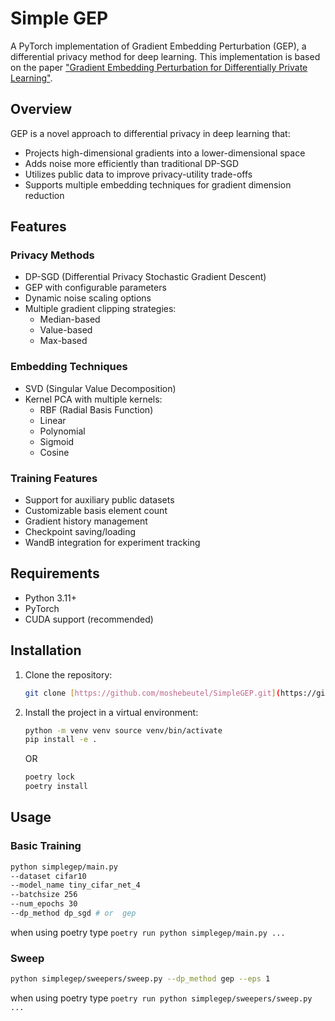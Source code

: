 # Simple GEP

A PyTorch implementation of Gradient Embedding Perturbation (GEP), a differential privacy method for deep learning. This implementation is based on the paper ["Gradient Embedding Perturbation for Differentially Private Learning"](https://github.com/dayu11/Differentially-Private-Deep-Learning).

## Overview

GEP is a novel approach to differential privacy in deep learning that:
- Projects high-dimensional gradients into a lower-dimensional space
- Adds noise more efficiently than traditional DP-SGD
- Utilizes public data to improve privacy-utility trade-offs
- Supports multiple embedding techniques for gradient dimension reduction

## Features

### Privacy Methods
- DP-SGD (Differential Privacy Stochastic Gradient Descent)
- GEP with configurable parameters
- Dynamic noise scaling options
- Multiple gradient clipping strategies:
  - Median-based
  - Value-based
  - Max-based

### Embedding Techniques
- SVD (Singular Value Decomposition)
- Kernel PCA with multiple kernels:
  - RBF (Radial Basis Function)
  - Linear
  - Polynomial
  - Sigmoid
  - Cosine

### Training Features
- Support for auxiliary public datasets
- Customizable basis element count
- Gradient history management
- Checkpoint saving/loading
- WandB integration for experiment tracking

## Requirements

- Python 3.11+
- PyTorch
- CUDA support (recommended)

## Installation

1. Clone the repository:
    ```bash
    git clone [https://github.com/moshebeutel/SimpleGEP.git](https://github.com/moshebeutel/SimpleGEP.git) && cd SimpleGEP
    ```

2. Install the project in a virtual environment:
    ```bash
    python -m venv venv source venv/bin/activate
    pip install -e .
    ```
    OR
    ```bash
    poetry lock
    poetry install
    ```
## Usage

### Basic Training
```bash
python simplegep/main.py
--dataset cifar10
--model_name tiny_cifar_net_4
--batchsize 256
--num_epochs 30
--dp_method dp_sgd # or  gep
```
when using poetry type ```poetry run python simplegep/main.py ...```
### Sweep

```bash
python simplegep/sweepers/sweep.py --dp_method gep --eps 1
``` 
when using poetry type ```poetry run python simplegep/sweepers/sweep.py ...```


